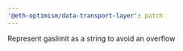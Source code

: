 ```yaml
---
'@eth-optimism/data-transport-layer': patch
---
```


Represent gaslimit as a string to avoid an overflow
